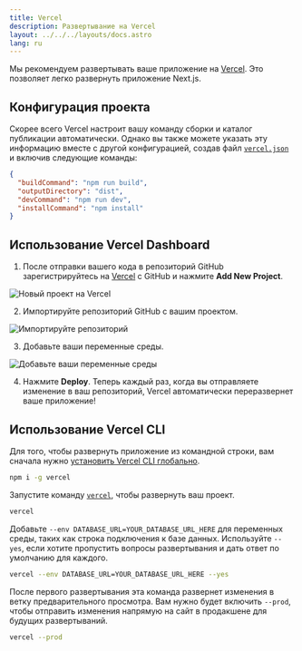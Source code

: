 ```yaml
---
title: Vercel
description: Развертывание на Vercel
layout: ../../../layouts/docs.astro
lang: ru
---
```


Мы рекомендуем развертывать ваше приложение на [Vercel](https://vercel.com/?utm_source=t3-oss&utm_campaign=oss). Это позволяет легко развернуть приложение Next.js.

## Конфигурация проекта

Скорее всего Vercel настроит вашу команду сборки и каталог публикации автоматически. Однако вы также можете указать эту информацию вместе с другой конфигурацией, создав файл [`vercel.json`](https://vercel.com/docs/project-configuration) и включив следующие команды:

```json
{
  "buildCommand": "npm run build",
  "outputDirectory": "dist",
  "devCommand": "npm run dev",
  "installCommand": "npm install"
}
```

## Использование Vercel Dashboard

1. После отправки вашего кода в репозиторий GitHub зарегистрируйтесь на [Vercel](https://vercel.com/?utm_source=t3-oss&utm_campaign=oss) с GitHub и нажмите **Add New Project**.

![Новый проект на Vercel](/images/vercel-new-project.webp)

2. Импортируйте репозиторий GitHub с вашим проектом.

![Импортируйте репозитоpий](/images/vercel-import-project.webp)

3. Добавьте ваши переменные среды.

![Добавьте ваши переменные среды](/images/vercel-env-vars.webp)

4. Нажмите **Deploy**. Теперь каждый раз, когда вы отправляете изменение в ваш репозиторий, Vercel автоматически переразвернет ваше приложение!

## Использование Vercel CLI

Для того, чтобы развернуть приложение из командной строки, вам сначала нужно [установить Vercel CLI глобально](https://vercel.com/docs/cli#installing-vercel-cli).

```bash
npm i -g vercel
```

Запустите команду [`vercel`](https://vercel.com/docs/cli/deploying-from-cli), чтобы развернуть ваш проект.

```bash
vercel
```

Добавьте `--env DATABASE_URL=YOUR_DATABASE_URL_HERE` для переменных среды, таких как строка подключения к базе данных. Используйте `--yes`, если хотите пропустить вопросы развертывания и дать ответ по умолчанию для каждого.

```bash
vercel --env DATABASE_URL=YOUR_DATABASE_URL_HERE --yes
```

После первого развертывания эта команда развернет изменения в ветку предварительного просмотра. Вам нужно будет включить `--prod`, чтобы отправить изменения напрямую на сайт в продакшене для будущих развертываний.

```bash
vercel --prod
```
